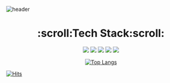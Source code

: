 <!---
qkrbwls/qkrbwls is a ✨ special ✨ repository because its `README.md` (this file) appears on your GitHub profile.
You can click the Preview link to take a look at your changes.
--->
![header](https://capsule-render.vercel.app/api?type=wave&color=000&height=250&section=header&text="&nbps;"&fontSize=90)
<div align=center>
  
<h1>:scroll:Tech Stack:scroll:</h1>
<img src="https://img.shields.io/badge/html-c9c?style=plastic-square&logo=html5&logoColor=white"/></a> 
<img src="https://img.shields.io/badge/css-73DC8C?style=plastic-square&logo=CSS3&logoColor=white"/></a> 
<img src="https://img.shields.io/badge/Javascript-ee3A0A?style=plastic-square&logo=Javascript&logoColor=white"/></a>
<img src="https://img.shields.io/badge/React-61DAFB?style=plastic-square&logo=React&logoColor=white"/></a>
<img src="https://img.shields.io/badge/Sass-9cc?style=plastic-square&logo=Sass&logoColor=white"/></a>

<br/>

[![Top Langs](https://github-readme-stats.vercel.app/api/top-langs/?username=qkrbwls)](https://github.com/qkrbwls/github-readme-stats)

</div>

[![Hits](https://hits.seeyoufarm.com/api/count/incr/badge.svg?url=https%3A%2F%2Fgithub.com%2Fqkrbwls%2F&count_bg=%23FFB1ED&title_bg=%2327C5EE&icon=&icon_color=%23E7E7E7&title=hits&edge_flat=false)](https://hits.seeyoufarm.com)
